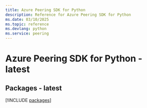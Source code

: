 ```yaml
---
title: Azure Peering SDK for Python
description: Reference for Azure Peering SDK for Python
ms.date: 03/10/2025
ms.topic: reference
ms.devlang: python
ms.service: peering
---
```

# Azure Peering SDK for Python - latest
## Packages - latest
[!INCLUDE [packages](peering-index.md)]